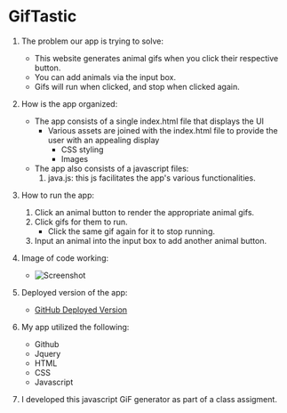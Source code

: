 # GifTastic
1. The problem our app is trying to solve:
    - This website generates animal gifs when you click their respective button.
    - You can add animals via the input box.
    - Gifs will run when clicked, and stop when clicked again.

2. How is the app organized:
    - The app consists of a single index.html file that displays the UI
        - Various assets are joined with the index.html file to provide the user with an appealing display
            - CSS styling
            - Images
    - The app also consists of a javascript files:
        1. java.js: this js facilitates the app's various functionalities.

3. How to run the app:
    1. Click an animal button to render the appropriate animal gifs.
    2. Click gifs for them to run.
        - Click the same gif again for it to stop running.
    3. Input an animal into the input box to add another animal button.

4. Image of code working:
    - ![Screenshot](example.png)

5. Deployed version of the app:
    - [GitHub Deployed Version](https://thaip-coder.github.io/Star_Wars/)

6. My app utilized the following:
    - Github
    - Jquery
    - HTML
    - CSS
    - Javascript

7. I developed this javascript GiF generator as part of a class assigment.